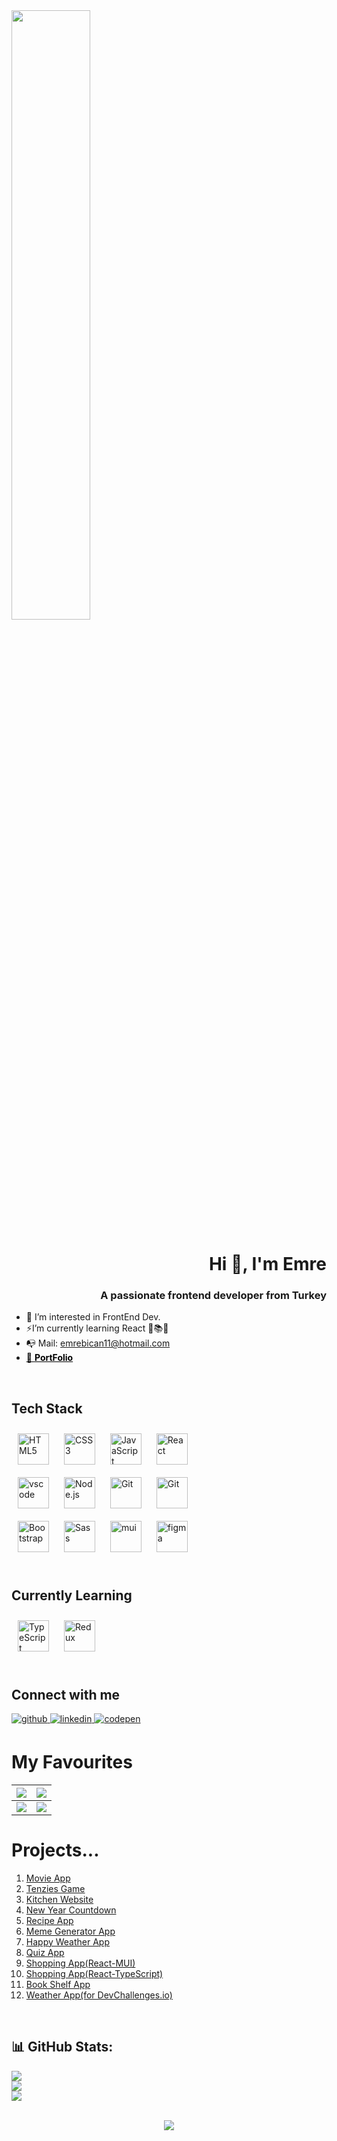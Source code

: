 <div>
<img src="https://camo.githubusercontent.com/c1c93f9eb67d41cd3ab567824405631bbec58b7d9ea37496a485cb3b3a71d5a2/68747470733a2f2f696e74726f2e727573746272696467652e636f6d2f696d672f6665727269732e676966" align="center" style="width: 50%" />
</div>

<h1 align="right">Hi 👋, I'm Emre</h1>
<h3 align="right">A passionate frontend developer from Turkey</h3>


- 👀 I’m interested in FrontEnd Dev.
- ⚡I’m currently learning React 🔬📚📘  
- 📭 Mail: emrebican11@hotmail.com
- <a href="https://emrebican.github.io/Personal-Portfolio/" style="color: black">🤖 **PortFolio**</a>
  

<br/>  


## Tech Stack  

<div align="left">    
<img style="margin: 10px" src="https://profilinator.rishav.dev/skills-assets/html5-original-wordmark.svg" alt="HTML5" height="50" /> 
<img style="margin: 10px" src="https://profilinator.rishav.dev/skills-assets/css3-original-wordmark.svg" alt="CSS3" height="50" />  
<img style="margin: 10px" src="https://upload.wikimedia.org/wikipedia/commons/thumb/9/99/Unofficial_JavaScript_logo_2.svg/1024px-Unofficial_JavaScript_logo_2.svg.png" alt="JavaScript" height="50" />
<img style="margin: 10px" src="https://icon-library.com/images/react-icon/react-icon-29.jpg" alt="React" height="50" />

  <br />
<img style="margin: 10px" src="https://upload.wikimedia.org/wikipedia/commons/thumb/9/9a/Visual_Studio_Code_1.35_icon.svg/1024px-Visual_Studio_Code_1.35_icon.svg.png" alt="vscode" height="50" />
<img style="margin: 10px" src="https://profilinator.rishav.dev/skills-assets/nodejs-original-wordmark.svg" alt="Node.js" height="50" />  
<img style="margin: 10px" src="https://profilinator.rishav.dev/skills-assets/git-scm-icon.svg" alt="Git" height="50" />
<img style="margin: 10px" src="https://upload.wikimedia.org/wikipedia/commons/9/91/Octicons-mark-github.svg" alt="Git" height="50" />

  
  <br />
  
<img style="margin: 10px" src="https://profilinator.rishav.dev/skills-assets/bootstrap-plain.svg" alt="Bootstrap" height="50" />
<img style="margin: 10px" src="https://cdn3.iconfinder.com/data/icons/logos-and-brands-adobe/512/288_Sass-512.png" alt="Sass" height="50" />  
<img style="margin: 10px" src="https://material-ui.com/static/logo.png" alt="mui" height="50" />
<img style="margin: 10px" src="https://upload.wikimedia.org/wikipedia/commons/thumb/3/33/Figma-logo.svg/1667px-Figma-logo.svg.png" alt="figma" height="50" />
</div>


<br/>  

## Currently Learning
<div align="left">
<img style="margin: 10px" src="https://upload.wikimedia.org/wikipedia/commons/thumb/4/4c/Typescript_logo_2020.svg/1024px-Typescript_logo_2020.svg.png" alt="TypeScript" height="50" />
  <img style="margin: 10px" src="https://cdn.worldvectorlogo.com/logos/redux.svg" alt="Redux" height="50" />
</div>

<br />

## Connect with me  
<div align="left">
<a href="https://github.com/emrebican" target="_blank">
<img src=https://img.shields.io/badge/github-%2324292e.svg?&style=for-the-badge&logo=github&logoColor=white alt=github style="margin-bottom: 5px;" />
</a>
<a href="https://www.linkedin.com/in/yunus-emre-37179320a/" target="_blank">
<img src=https://img.shields.io/badge/linkedin-%231E77B5.svg?&style=for-the-badge&logo=linkedin&logoColor=white alt=linkedin style="margin-bottom: 5px;" />
</a>
<a href="https://codepen.io/emrebican" target="_blank">
<img src=https://img.shields.io/badge/codepen-%23131417.svg?&style=for-the-badge&logo=codepen&logoColor=white alt=codepen style="margin-bottom: 5px;" />
</a>  
</div>  

# My Favourites

|[<img src="https://i.hizliresim.com/gebxns0.jpg">](https://react-mui-bookshelf.netlify.app/)|[<img src="https://i.hizliresim.com/g5onmj8.jpg">](https://react-movielistapp.netlify.app/)|
|:-:|:-:|
|[<img src="https://i.hizliresim.com/phsfdeu.jpg">](https://github.com/emrebican/BookShelf)|[<img src="https://i.hizliresim.com/es3sjuo.jpg">](https://github.com/emrebican/react-movie-app)|

# Projects...
<ol>
<li>
<a href="https://react-movielistapp.netlify.app/" target="_blank">Movie App</a>
</li>
<li>
<a href="https://tenziesgameapp.netlify.app/" target="_blank">Tenzies Game</a>
</li>
<li>
<a href="https://emrebican.github.io/kitchen-s-Menu-JS/" target="_blank">Kitchen Website</a>
</li>
<li>
<a href="https://emrebican.github.io/Countdown-timer/" target="_blank">New Year Countdown</a>
</li>
<li>
<a href="https://emrebican.github.io/recipe-app/" target="_blank">Recipe App</a>
</li>
<li>
<a href="https://reactmemegeneratorapp.netlify.app/" target="_blank">Meme Generator App</a>
</li>
<li>
<a href="https://happyweatherapp.netlify.app/" target="_blank">Happy Weather App</a>
</li>
<li>
<a href="https://react-quiz-appbasic.netlify.app/" target="_blank">Quiz App</a>
</li>
<li>
<a href="https://react-mui-shoppingapp.netlify.app/" target="_blank">Shopping App(React-MUI)</a>
</li>
<li>
<a href="https://shoppingapp-react-ts.netlify.app/" target="_blank">Shopping App(React-TypeScript)</a>
</li>
<li>
<a href="https://react-mui-bookshelf.netlify.app/" target="_blank">Book Shelf App</a>
</li>
<li>
<a href="https://weather-app-challengesio.netlify.app/" target="_blank">Weather App(for DevChallenges.io)</a>
</li>
</ol>

<br/>  


## 📊 GitHub Stats:
![](https://github-readme-stats.vercel.app/api?username=emrebican&theme=dark&hide_border=false&include_all_commits=false&count_private=false)<br/>
![](https://github-readme-streak-stats.herokuapp.com/?user=emrebican&theme=dark&hide_border=false)<br/>
![](https://github-readme-stats.vercel.app/api/top-langs/?username=emrebican&theme=dark&hide_border=false&include_all_commits=false&count_private=false&layout=compact)

<br/>  

<div align="center">
<img src="https://komarev.com/ghpvc/?username=emrebican&&style=flat-square" align="center" />
</div>  


<br/>  

<!---
emrebican/emrebican is a ✨ special ✨ repository because its `README.md` (this file) appears on your GitHub profile.
You can click the Preview link to take a look at your changes.
--->
